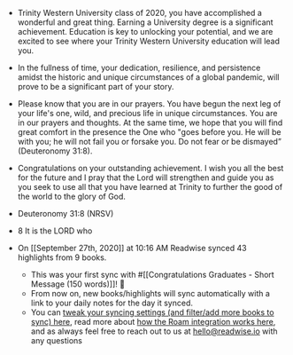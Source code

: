 - Trinity Western University class of 2020, you have accomplished a wonderful and great thing. Earning a University degree is a significant achievement. Education is key to unlocking your potential, and we are excited to see where your Trinity Western University education will lead you.    
- In the fullness of time, your dedication, resilience, and persistence amidst the historic and unique circumstances of a global pandemic, will prove to be a significant part of your story. 
- Please know that you are in our prayers. You have begun the next leg of your life's one, wild, and precious life in unique circumstances. You are in our prayers and thoughts. At the same time, we hope that you will find great comfort in the presence the One who "goes before you. He will be with you; he will not fail you or forsake you. Do not fear or be dismayed” (Deuteronomy 31:8).
- Congratulations on your outstanding achievement. I wish you all the best for the future and I pray that the Lord will strengthen and guide you as you seek to use all that you have learned at Trinity to further the good of the world to the glory of God. 

- Deuteronomy 31:8 (NRSV)
- 8 It is the LORD who 
- On [[September 27th, 2020]] at 10:16 AM Readwise synced 43 highlights from 9 books.
    - This was your first sync with #[[Congratulations Graduates - Short Message (150 words)]]! 🎉
    - From now on, new books/highlights will sync automatically with a link to your daily notes for the day it synced.
    - You can [tweak your syncing settings (and filter/add more books to sync) here](https://readwise.io/export/roam/preferences), read more about [how the Roam integration works here](https://help.readwise.io/roam), and as always feel free to reach out to us at hello@readwise.io with any questions
